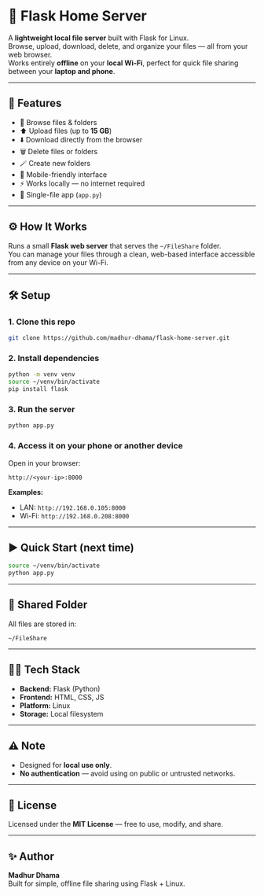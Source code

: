 # 🧩 Flask Home Server

A **lightweight local file server** built with Flask for Linux.  
Browse, upload, download, delete, and organize your files — all from your web browser.  
Works entirely **offline** on your **local Wi-Fi**, perfect for quick file sharing between your **laptop and phone**.

---

## 🚀 Features

- 📂 Browse files & folders  
- ⬆️ Upload files (up to **15 GB**)  
- ⬇️ Download directly from the browser  
- 🗑️ Delete files or folders  
- 🪄 Create new folders  
- 📱 Mobile-friendly interface  
- ⚡ Works locally — no internet required  
- 🧰 Single-file app (`app.py`)

---

## ⚙️ How It Works

Runs a small **Flask web server** that serves the `~/FileShare` folder.  
You can manage your files through a clean, web-based interface accessible from any device on your Wi-Fi.

---

## 🛠️ Setup

### 1. Clone this repo
```bash
git clone https://github.com/madhur-dhama/flask-home-server.git
```

### 2. Install dependencies
```bash
python -m venv venv
source ~/venv/bin/activate
pip install flask
```

### 3. Run the server 
```bash
python app.py
```

### 4. Access it on your phone or another device
Open in your browser:
```
http://<your-ip>:8000
```

**Examples:**
- LAN: `http://192.168.0.105:8000`
- Wi-Fi: `http://192.168.0.208:8000`

---

## ▶️ Quick Start (next time)
```bash
source ~/venv/bin/activate
python app.py
```

---

## 📁 Shared Folder

All files are stored in:
```
~/FileShare
```

---

## 🧑‍💻 Tech Stack

- **Backend:** Flask (Python)  
- **Frontend:** HTML, CSS, JS  
- **Platform:** Linux  
- **Storage:** Local filesystem  

---

## ⚠️ Note

- Designed for **local use only**.  
- **No authentication** — avoid using on public or untrusted networks.

---

## 🏁 License

Licensed under the **MIT License** — free to use, modify, and share.

---

## ✨ Author

**Madhur Dhama**  
Built for simple, offline file sharing using Flask + Linux.
